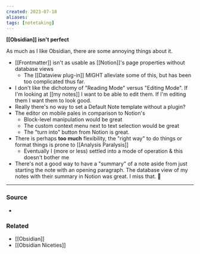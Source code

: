 ```yaml
---
created: 2023-07-18
aliases: 
tags: [notetaking]
---
```

**[[Obsidian]] isn't perfect**

As much as I like Obsidian, there are some annoying things about it.

- [[Frontmatter]] isn't as usable as [[Notion]]'s page properties without database views
	- The [[Dataview plug-in]] MIGHT alleviate some of this, but has been too complicated thus far.
- I don't like the dichotomy of "Reading Mode" versus "Editing Mode". If I'm looking at [[my notes]] I want to be able to edit them. If I'm editing them I want them to look good.
- Really there's no way to set a Default Note template without a plugin?
- The editor on mobile pales in comparison to Notion's
	- Block-level manipulation would be great
	- The custom context menu next to text selection would be great
	- The "turn into" button from Notion is great.
- There is perhaps **too much** flexibility, the "right way" to do things or format things is prone to [[Analysis Paralysis]]
	- Eventually I (more or less) settled into a mode of operation & this doesn't bother me
- There's not a good way to have a "summary" of a note aside from just starting the note with an opening paragraph. The database view of my notes with their summary in Notion was great. I miss that. 🙁

---
### Source
- 

### Related
- [[Obsidian]]
- [[Obsidian Niceties]]
